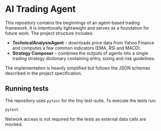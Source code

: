 # AI Trading Agent

This repository contains the beginnings of an agent-based trading framework.  It
is intentionally lightweight and serves as a foundation for future work.  The
project structure includes:

- **TechnicalAnalysisAgent** – downloads price data from Yahoo Finance and
  computes a few common indicators (EMA, RSI and MACD).
- **Strategy Composer** – combines the outputs of agents into a single trading
  strategy dictionary containing entry, sizing and risk guidelines.

The implementation is heavily simplified but follows the JSON schemas described
in the project specification.

## Running tests

The repository uses `pytest` for the tiny test-suite.  To execute the tests run:

```bash
pytest
```

Network access is not required for the tests as external data calls are
mocked.
